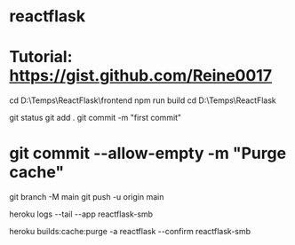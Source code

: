 # reactflask
# Tutorial: https://gist.github.com/Reine0017
cd D:\Temps\ReactFlask\frontend
npm run build
cd D:\Temps\ReactFlask

git status
git add .
git commit -m "first commit"
# git commit --allow-empty -m "Purge cache"
git branch -M main
git push -u origin main

heroku logs --tail --app reactflask-smb

heroku builds:cache:purge -a reactflask  --confirm reactflask-smb
